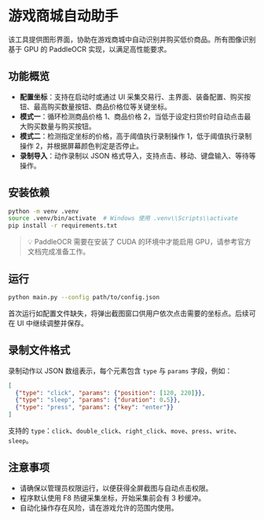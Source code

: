 # 游戏商城自动助手

该工具提供图形界面，协助在游戏商城中自动识别并购买低价商品。所有图像识别基于 GPU 的 PaddleOCR 实现，以满足高性能要求。

## 功能概览

- **配置坐标**：支持在启动时或通过 UI 采集交易行、主界面、装备配置、购买按钮、最高购买数量按钮、商品价格位等关键坐标。
- **模式一**：循环检测商品价格 1、商品价格 2，当低于设定扫货价时自动点击最大购买数量与购买按钮。
- **模式二**：检测指定坐标的价格，高于阈值执行录制操作 1，低于阈值执行录制操作 2，并根据屏幕颜色判定是否停止。
- **录制导入**：动作录制以 JSON 格式导入，支持点击、移动、键盘输入、等待等操作。

## 安装依赖

```bash
python -m venv .venv
source .venv/bin/activate  # Windows 使用 .venv\\Scripts\\activate
pip install -r requirements.txt
```

> 💡 PaddleOCR 需要在安装了 CUDA 的环境中才能启用 GPU，请参考官方文档完成准备工作。

## 运行

```bash
python main.py --config path/to/config.json
```

首次运行如配置文件缺失，将弹出截图窗口供用户依次点击需要的坐标点。后续可在 UI 中继续调整并保存。

## 录制文件格式

录制动作以 JSON 数组表示，每个元素包含 `type` 与 `params` 字段，例如：

```json
[
  {"type": "click", "params": {"position": [120, 220]}},
  {"type": "sleep", "params": {"duration": 0.5}},
  {"type": "press", "params": {"key": "enter"}}
]
```

支持的 `type`：`click`、`double_click`、`right_click`、`move`、`press`、`write`、`sleep`。

## 注意事项

- 请确保以管理员权限运行，以便获得全屏截图与自动点击权限。
- 程序默认使用 F8 热键采集坐标，开始采集前会有 3 秒缓冲。
- 自动化操作存在风险，请在游戏允许的范围内使用。
